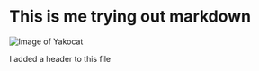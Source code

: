 # This is me trying out markdown

![Image of Yakocat](https://octodex.github.com/images/yakocat.png)

I added a header to this file
